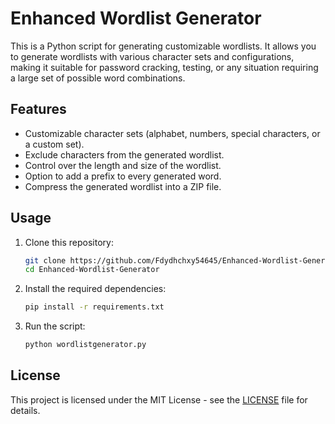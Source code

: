 # Enhanced Wordlist Generator

This is a Python script for generating customizable wordlists. It allows you to generate wordlists with various character sets and configurations, making it suitable for password cracking, testing, or any situation requiring a large set of possible word combinations.

## Features

- Customizable character sets (alphabet, numbers, special characters, or a custom set).
- Exclude characters from the generated wordlist.
- Control over the length and size of the wordlist.
- Option to add a prefix to every generated word.
- Compress the generated wordlist into a ZIP file.

## Usage

1. Clone this repository:
    ```bash
    git clone https://github.com/Fdydhchxy54645/Enhanced-Wordlist-Generator/tree/main.git
    cd Enhanced-Wordlist-Generator
    ```

2. Install the required dependencies:
    ```bash
    pip install -r requirements.txt
    ```

3. Run the script:
    ```bash
    python wordlistgenerator.py
    ```

## License

This project is licensed under the MIT License - see the [LICENSE](LICENSE) file for details.

